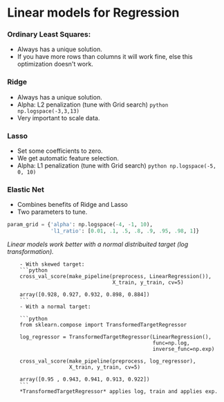 # Linear models for Regression 

### Ordinary Least Squares:
- Always has a unique solution.
- If you have more rows than columns it will work fine, else this optimization doesn't work.

### Ridge
- Always has a unique solution.
- Alpha: L2 penalization (tune with Grid search) 
```python np.logspace(-3,3,13)```
- Very important to scale data.

### Lasso
- Set some coefficients to zero.
- We get automatic feature selection.
- Alpha: L1 penalization (tune with Grid search) 
```python np.logspace(-5, 0, 10)```

### Elastic Net
- Combines benefits of Ridge and Lasso
- Two parameters to tune.
```python 
param_grid = {'alpha': np.logspace(-4, -1, 10),
              'l1_ratio': [0.01, .1, .5, .8, .9, .95, .98, 1]}
```

*Linear models work better with a normal distribuited target (log transformation).*

        - With skewed target:
        ```python
        cross_val_score(make_pipeline(preprocess, LinearRegression()),
                                      X_train, y_train, cv=5)

        array([0.928, 0.927, 0.932, 0.898, 0.884])
        ```
        - With a normal target:

        ```python
        from sklearn.compose import TransformedTargetRegressor

        log_regressor = TransformedTargetRegressor(LinearRegression(), 
                                                   func=np.log, 
                                                   inverse_func=np.exp)

        cross_val_score(make_pipeline(preprocess, log_regressor),
                        X_train, y_train, cv=5)

        array([0.95 , 0.943, 0.941, 0.913, 0.922])
        ```
        *TransformedTargetRegressor* applies log, train and applies exp.

